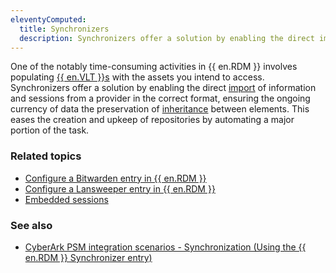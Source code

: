 ```yaml
---
eleventyComputed:
  title: Synchronizers
  description: Synchronizers offer a solution by enabling the direct import of information and sessions from a provider in the correct format, ensuring the ongoing currency of data the preservation of inheritance between elements.
---
```

One of the notably time-consuming activities in {{ en.RDM }} involves populating [{{ en.VLT }}s](/rdm/windows/concepts/basic-concepts/vaults/) with the assets you intend to access. Synchronizers offer a solution by enabling the direct [import](/rdm/windows/concepts/basic-concepts/import-export/) of information and sessions from a provider in the correct format, ensuring the ongoing currency of data the preservation of [inheritance](/rdm/windows/concepts/intermediate-concepts/inheritance/) between elements. This eases the creation and upkeep of repositories by automating a major portion of the task.

### Related topics  
* [Configure a Bitwarden entry in {{ en.RDM }}](/kb/remote-desktop-manager/how-to-articles/configure-bitwarden-entry/#synchronizer)  
* [Configure a Lansweeper entry in {{ en.RDM }}](/kb/remote-desktop-manager/how-to-articles/lansweeper/)
* [Embedded sessions](/rdm/windows/user-interface/content-area/embedded-sessions/)  

### See also  
* [CyberArk PSM integration scenarios - Synchronization (Using the {{ en.RDM }} Synchronizer entry)](/kb/remote-desktop-manager/how-to-articles/cyberark-psm-integration-scenarios/#synchronization-using-the-remote-desktop-manager-synchronizer-entry)
